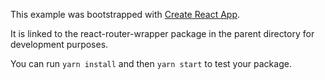 This example was bootstrapped with [Create React App](https://github.com/facebook/create-react-app).

It is linked to the react-router-wrapper package in the parent directory for development purposes.

You can run `yarn install` and then `yarn start` to test your package.
